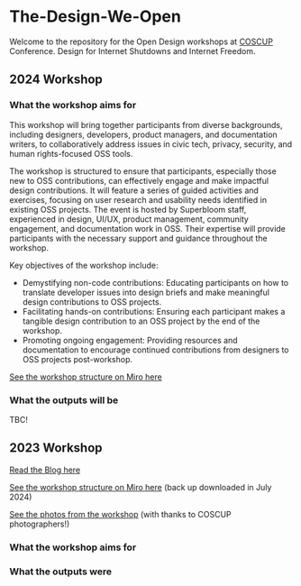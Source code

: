 # The-Design-We-Open
Welcome to the repository for the Open Design workshops at [COSCUP](https://coscup.org/) Conference. Design for Internet Shutdowns and Internet Freedom.

## 2024 Workshop

### What the workshop aims for
This workshop will bring together participants from diverse backgrounds, including designers, developers, product managers, and documentation writers, to collaboratively address issues in civic tech, privacy, security, and human rights-focused OSS tools.

The workshop is structured to ensure that participants, especially those new to OSS contributions, can effectively engage and make impactful design contributions. It will feature a series of guided activities and exercises, focusing on user research and usability needs identified in existing OSS projects. The event is hosted by Superbloom staff, experienced in design, UI/UX, product management, community engagement, and documentation work in OSS. Their expertise will provide participants with the necessary support and guidance throughout the workshop.

Key objectives of the workshop include:

- Demystifying non-code contributions: Educating participants on how to translate developer issues into design briefs and make meaningful design contributions to OSS projects.
- Facilitating hands-on contributions: Ensuring each participant makes a tangible design contribution to an OSS project by the end of the workshop.
- Promoting ongoing engagement: Providing resources and documentation to encourage continued contributions from designers to OSS projects post-workshop.

[See the workshop structure on Miro here](https://miro.com/app/board/uXjVK7S_xCQ=/)

### What the outputs will be

TBC!


## 2023 Workshop

[Read the Blog here](https://superbloom.design/learning/blog/open-design-workshop-at-coscup-2023-understanding-internet-shutdowns-and-how-design-can-improve-tools/)

[See the workshop structure on Miro here](https://miro.com/app/board/uXjVM3Baplg=/) (back up downloaded in July 2024)

[See the photos from the workshop](https://www.flickr.com/photos/coscup/53190898126/in/dateposted/) (with thanks to COSCUP photographers!) 

### What the workshop aims for


### What the outputs were



